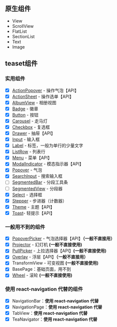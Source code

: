 ## 原生组件

- View
- ScrollView
- FlatList
- SectionList
- Text
- Image

## teaset组件

### 实用组件

- [x] [ActionPopover](http://t.cn/RBau8Wj) - 操作气泡【API】
- [x] [ActionSheet](http://t.cn/RBauuct) - 操作选单【API】
- [x] [AlbumView](http://t.cn/RBaurNM) - 相册视图
- [x] [Badge](http://t.cn/RBS9a7P) - 徽章
- [x] [Button](http://t.cn/RBS3J7j) - 按钮
- [x] [Carousel](http://t.cn/RBS9j2X) - 走马灯
- [x] [Checkbox](http://t.cn/RBS1Lzp) - 复选框
- [x] [Drawer](http://t.cn/RBS1tII) - 抽屉【API】
- [x] [Input](http://t.cn/RBS3XTy) - 输入框
- [x] [Label](http://t.cn/RBoAwiv) - 标签，一般为单行的少量文字
- [x] [ListRow](http://t.cn/RBo2tmp) - 列表行
- [x] [Menu](http://t.cn/RB9Yhze) - 菜单【API】
- [x] [ModalIndicator](http://t.cn/RB9YcOv) - 模态指示器【API】
- [x] [Popover](http://t.cn/RB9kP79) - 气泡
- [x] [SearchInput](http://t.cn/RB9kGsb) - 搜索输入框
- [ ] [SegmentedBar](http://t.cn/RBCCYg9) - 分段工具条
- [ ] [SegmentedView](http://t.cn/RBCCnaL) - 分段器
- [x] [Select](http://t.cn/RBCNCVg) - 选择框
- [x] [Stepper](http://t.cn/RBCNWrV) - 步进器（计数器）
- [x] [Theme](http://t.cn/RBS3Rhj) - 主题【API】
- [x] [Toast](http://t.cn/RBS3N1H)- 轻提示【API】

### 一般用不到的组件

- [x] [PopoverPicker](http://t.cn/RBCzN8u) - 气泡选择器【API】**（一般不直接用）**
- [x] [Projector](http://t.cn/RBCzEgx) - 幻灯机 **(一般不直接使用)**
- [x] [PullPicker](http://t.cn/RB9kyJl) - 上拉选择器【API】**(一般不直接使用)**
- [x] [Overlay](http://t.cn/RB9YQGM) - 浮层【API】**（一般不直接用）**
- [x] TransformView - 可变视图 **(一般不直接使用)**
- [x] BasePage：基础页面，用不到
- [x] [Wheel](http://t.cn/RBCNsqp) - 滚轮 **(一般不直接使用)**

### 使用 react-navigation 代替的组件

- [x] NavigationBar：**使用 react-navigation 代替**
- [x] NavigationPage：**使用 react-navigation 代替**
- [x] TabView：**使用 react-navigation 代替**
- [x] TeaNavigator：**使用 react-navigation 代替**
